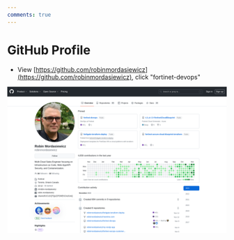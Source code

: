 ```yaml
---
comments: true
---
```

# GitHub Profile

- View [https://github.com/robinmordasiewicz](https://github.com/robinmordasiewicz), click "fortinet-devops"

[![GitHub Profile](img/github-profile.png)](https://github.com/robinmordasiewicz)

